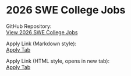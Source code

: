 # 2026 SWE College Jobs

GitHub Repository:  
[View 2026 SWE College Jobs](https://github.com/speedyapply/2026-SWE-College-Jobs)

Apply Link (Markdown style):  
[Apply Tab](https://github.com/speedyapply/2026-SWE-College-Jobs)

Apply Link (HTML style, opens in new tab):  
<a href="https://github.com/speedyapply/2026-SWE-College-Jobs" target="_blank">Apply Tab</a>
